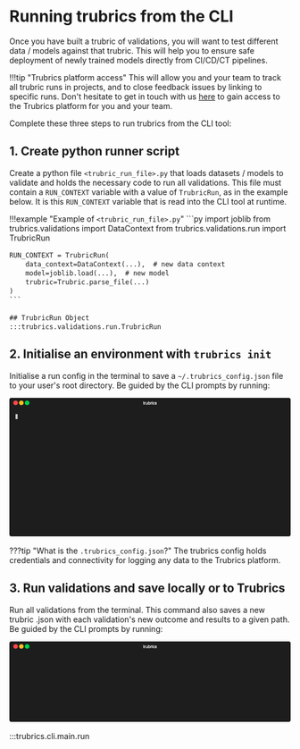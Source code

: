 # Running trubrics from the CLI

Once you have built a trubric of validations, you will want to test different data / models against that trubric.
This will help you to ensure safe deployment of newly trained models directly from CI/CD/CT pipelines.

!!!tip "Trubrics platform access"
This will allow you and your team to track all trubric runs in projects, and to close feedback issues by linking to specific runs. Don't hesitate to get in touch with us [here](https://trubrics.com/demo/) to gain access to the Trubrics platform for you and your team.

Complete these three steps to run trubrics from the CLI tool:

## 1. Create python runner script

Create a python file `<trubric_run_file>.py` that loads datasets / models to validate and holds the necessary code to run all validations. This file must contain a `RUN_CONTEXT` variable with a value of `TrubricRun`, as in the example below. It is this `RUN_CONTEXT` variable that is read into the CLI tool at runtime.

!!!example "Example of `<trubric_run_file>.py`"
    ```py
    import joblib
    from trubrics.validations import DataContext
    from trubrics.validations.run import TrubricRun

    RUN_CONTEXT = TrubricRun(
        data_context=DataContext(...),  # new data context
        model=joblib.load(...),  # new model
        trubric=Trubric.parse_file(...)
    )
    ```

    ## TrubricRun Object
    :::trubrics.validations.run.TrubricRun

## 2. Initialise an environment with `trubrics init`

Initialise a run config in the terminal to save a `~/.trubrics_config.json` file to your user's root directory. Be guided by the CLI prompts by running:

<p align="center"><img src="../assets/trubrics-init.gif"/></p>

???tip "What is the `.trubrics_config.json`?"
    The trubrics config holds credentials and connectivity for logging any data to the Trubrics platform.

## 3. Run validations and save locally or to Trubrics

Run all validations from the terminal. This command also saves a new trubric .json with each validation's new outcome and results to a given path. Be guided by the CLI prompts by running:

<p align="center"><img src="../assets/trubrics-run.gif"/></p>

:::trubrics.cli.main.run
